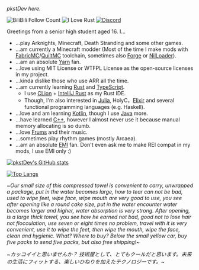 *pkstDev here.*

![BiliBili Follow Count](https://img.shields.io/badge/dynamic/json?color=blue&logo=bilibili&style=social&label=Follow&query=data.follower&url=https%3A%2F%2Fapi.bilibili.com%2Fx%2Frelation%2Fstat%3Fvmid%3D439727769%26jsonp%3Djsonp)
![I Love Rust](https://img.shields.io/badge/I%20Love-Rust-red)
[![Discord](https://img.shields.io/discord/1008654503169511464?label=Discord)](https://discord.gg/zfPcG37uvm)

Greetings from a senior high student aged 16. I...

* ...play Arknights, Minecraft, Death Stranding and some other games.
* ...am currently a Minecraft modder (Most of the time I make mods with [FabricMC](https://fabricmc.net/)/[QuiltMC](https://quiltmc.org/) toolchain, sometimes also [Forge](https://www.minecraftforge.net/) or [NilLoader](https://git.sleeping.town/unascribed/NilLoader)).
* ...am an absolute [Yarn](https://github.com/FabricMC/yarn) fan.
* ...love using MIT License or WTFPL License as the open-source licenses in my project.
* ...kinda dislike those who use ARR all the time.
* ...am currently learning [Rust](https://www.rust-lang.org/) and [TypeScript](https://www.typescriptlang.org/).
  * I use [CLion](https://www.jetbrains.com/clion/) + [IntelliJ Rust](https://intellij-rust.github.io/) as my Rust IDE.
  * Though, I'm also interested in [Julia](https://julialang.org/), HolyC，[Elixir](https://elixir-lang.org/) and several functional programming languages (e.g. Haskell).
* ...love and am learning [Kotlin](https://kotlinlang.org/), though I use [Java](https://www.java.com/) more.
* ...have learned [C++](https://isocpp.org/), however I almost never use it because manual memory allocating is so dumb.
* ...love [Frums](https://soundcloud.com/frums) and their music.
* ...sometimes play rhythm games (mostly Arcaea).
* ...am an absolute [EMI](https://github.com/emilyploszaj/emi) fan. Don't even ask me to make REI compat in my mods, I use EMI only :)

[![pkstDev's GitHub stats](https://github-readme-stats.vercel.app/api?username=pkstDev&show_icons=true&theme=radical)](https://github.com/anuraghazra/github-readme-stats)

[![Top Langs](https://github-readme-stats.vercel.app/api/top-langs/?username=pkstDev&layout=compact&theme=radical&hide=javascript,html,css)](https://github.com/anuraghazra/github-readme-stats)

~*Our small size of this compressed towel is convenient to carry, unwrapped a package, put in the water becomes large, how to tear can not be bad, used to wipe feet, wipe face, wipe mouth are very good to use, you see after opening like a round cake size, put in the water encounter water becomes larger and higher, water absorption is very strong. After opening, is a large thick towel, you see how he earned not bad, good not to lose hair not flocculation, use seven or eight times no problem, travel with it is very convenient, use it to wipe the feet, then wipe the mouth, wipe the face, clean and hygienic. What? Where to buy? Below the small yellow car, buy five packs to send five packs, but also free shipping!*~

~*カッコイイと思いませんか？ 技術屋として、とてもクールだと思います。未来の生活にフィットする、楽しいひねりを加えたテクノロジーです。*~
